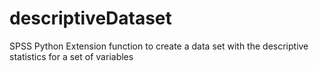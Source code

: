 descriptiveDataset
==================

SPSS Python Extension function to create a data set with the descriptive statistics for a set of variables
